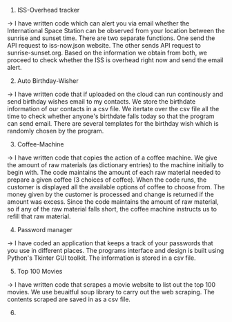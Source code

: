 1. ISS-Overhead tracker

-> I have written code which can alert you via email whether the International Space Station can be observed from your location between the sunrise and sunset time. There are two separate functions. One send the API request to iss-now.json website. The other sends API request to sunrise-sunset.org. Based on the information we obtain from both, we proceed to check whether the ISS is overhead right now and send the email alert. 

2. Auto Birthday-Wisher

-> I have written code that if uploaded on the cloud can run continously and send birthday wishes email to my contacts. We store the birthdate information of our contacts in a csv file. We itertate over the csv file all the time to check whether anyone's birthdate falls today so that the program can send email. There are several templates for the birthday wish which is randomly chosen by the program. 

3. Coffee-Machine 

-> I have written code that copies the action of a coffee machine. We give the amount of raw materials (as dictionary entries) to the machine initially to begin with. The code maintains the amount of each raw material needed to prepare a given coffee (3 choices of coffee). When the code runs, the customer is displayed all the available options of coffee to choose from. The money given by the customer is processed and change is returned if the amount was excess. Since the code maintains the amount of raw material, so if any of the raw material falls short, the coffee machine instructs us to refill that raw material. 

4. Password manager

-> I have coded an application that keeps a track of your passwords that you use in different places. The programs interface and design is built using Python's Tkinter GUI toolkit. The information is stored in a csv file. 

5. Top 100 Movies

-> I have written code that scrapes a movie website to list out the top 100 movies. We use beuaitful soup library to carry out the web scraping. The contents scraped are saved in as a csv file.

6. 
